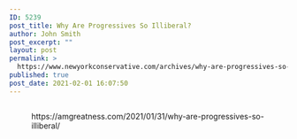 ```yaml
---
ID: 5239
post_title: Why Are Progressives So Illiberal?
author: John Smith
post_excerpt: ""
layout: post
permalink: >
  https://www.newyorkconservative.com/archives/why-are-progressives-so-illiberal/
published: true
post_date: 2021-02-01 16:07:50
---
```

<!-- wp:image {"id":5240,"sizeSlug":"large","linkDestination":"media"} -->
<figure class="wp-block-image size-large"><a href="https://www.newyorkconservative.com/wp-content/uploads/2021/02/external-content.duckduckgo.com_.png"><img src="https://www.newyorkconservative.com/wp-content/uploads/2021/02/external-content.duckduckgo.com_-1024x683.png" alt="" class="wp-image-5240"/></a></figure>
<!-- /wp:image -->

<!-- wp:embed {"url":"https://amgreatness.com/2021/01/31/why-are-progressives-so-illiberal/"} -->
<figure class="wp-block-embed"><div class="wp-block-embed__wrapper">
https://amgreatness.com/2021/01/31/why-are-progressives-so-illiberal/
</div></figure>
<!-- /wp:embed -->